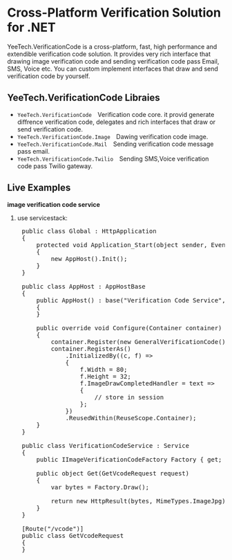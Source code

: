 # Cross-Platform Verification Solution for .NET

YeeTech.VerificationCode is a cross-platform, fast, high performance and extendible verification code solution. It provides very rich interface that drawing image verification code and sending verification code pass Email, SMS, Voice etc. You can custom implement interfaces that draw and send verification code by yourself.

## YeeTech.VerificationCode Libraies

* `YeeTech.VerificationCode`&emsp;Verification code core. it provid generate diffrence verification code, delegates and rich interfaces that draw or send verification code.
* `YeeTech.VerificationCode.Image`&emsp;Dawing verification code image.
* `YeeTech.VerificationCode.Mail`&emsp;Sending verification code message pass email.
* `YeeTech.VerificationCode.Twilio`&emsp;Sending SMS,Voice verification code pass Twilio gateway.

## Live Examples

**image verification code service**

1. use servicestack:
<pre>
    public class Global : HttpApplication
    {
        protected void Application_Start(object sender, EventArgs e)
        {
            new AppHost().Init();
        }
    }

    public class AppHost : AppHostBase
    {
        public AppHost() : base("Verification Code Service", Assembly.GetExecutingAssembly())
        {
        }

        public override void Configure(Container container)
        {
            container.Register<IVerificationCode>(new GeneralVerificationCode());
            container.RegisterAs<ImageVerificationCodeProvider, IImageVerificationCodeFactory>()
                .InitializedBy((c, f) =>
                {
                    f.Width = 80;
                    f.Height = 32;
                    f.ImageDrawCompletedHandler = text =>
                    {
                        // store in session
                    };
                })
                .ReusedWithin(ReuseScope.Container);
        }
    }

    public class VerificationCodeService : Service
    {
        public IImageVerificationCodeFactory Factory { get; set; }

        public object Get(GetVcodeRequest request)
        {
            var bytes = Factory.Draw();

            return new HttpResult(bytes, MimeTypes.ImageJpg);
        }
    }

    [Route("/vcode")]
    public class GetVcodeRequest
    {
    }
</pre>